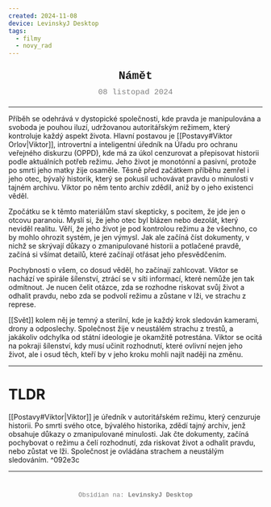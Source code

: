 ```yaml
---
created: 2024-11-08
device: LevinskyJ Desktop
tags:
  - filmy
  - novy_rad
---
```

<div style="text-align: center; font-size: 1.6em; font-weight: bold; padding: 10px 0; font-family: Courier New">
  Námět
</div>

<div style="text-align: center; color: gray; font-size: 1.1em; margin-bottom: 20px; font-family: Courier New">  08 listopad 2024
</div>

---

Příběh se odehrává v dystopické společnosti, kde pravda je manipulována a svoboda je pouhou iluzí, udržovanou autoritářským režimem, který kontroluje každý aspekt života. Hlavní postavou je [[Postavy#Viktor Orlov|Viktor]], introvertní a inteligentní úředník na Úřadu pro ochranu veřejného diskurzu (OPPD), kde má za úkol cenzurovat a přepisovat historii podle aktuálních potřeb režimu. Jeho život je monotónní a pasivní, protože po smrti jeho matky žije osaměle. Těsně před začátkem příběhu zemřel i jeho otec, bývalý historik, který se pokusil uchovávat pravdu o minulosti v tajném archivu. Viktor po něm tento archiv zdědil, aniž by o jeho existenci věděl.

Zpočátku se k těmto materiálům staví skepticky, s pocitem, že jde jen o otcovu paranoiu. Myslí si, že jeho otec byl blázen nebo dezolát, který neviděl realitu. Věří, že jeho život je pod kontrolou režimu a že všechno, co by mohlo ohrozit systém, je jen výmysl. Jak ale začíná číst dokumenty, v nichž se skrývají důkazy o zmanipulované historii a potlačené pravdě, začíná si všímat detailů, které začínají otřásat jeho přesvědčením.

Pochybnosti o všem, co dosud věděl, ho začínají zahlcovat. Viktor se nachází ve spirále šílenství, ztrácí se v síti informací, které nemůže jen tak odmítnout. Je nucen čelit otázce, zda se rozhodne riskovat svůj život a odhalit pravdu, nebo zda se podvolí režimu a zůstane v lži, ve strachu z represe.

[[Svět]] kolem něj je temný a sterilní, kde je každý krok sledován kamerami, drony a odposlechy. Společnost žije v neustálém strachu z trestů, a jakákoliv odchylka od státní ideologie je okamžitě potrestána. Viktor se ocitá na pokraji šílenství, kdy musí učinit rozhodnutí, které ovlivní nejen jeho život, ale i osud těch, kteří by v jeho kroku mohli najít naději na změnu.

---

# TLDR
[[Postavy#Viktor|Viktor]] je úředník v autoritářském režimu, který cenzuruje historii. Po smrti svého otce, bývalého historika, zdědí tajný archiv, jenž obsahuje důkazy o zmanipulované minulosti. Jak čte dokumenty, začíná pochybovat o režimu a čelí rozhodnutí, zda riskovat život a odhalit pravdu, nebo zůstat ve lži. Společnost je ovládána strachem a neustálým sledováním. ^092e3c

---
<div style="text-align: center; color: gray; font-size: 0.9em; margin-top: 40px; font-family: Courier New">
  Obsidian na: <strong>LevinskyJ Desktop</strong>
</div>
